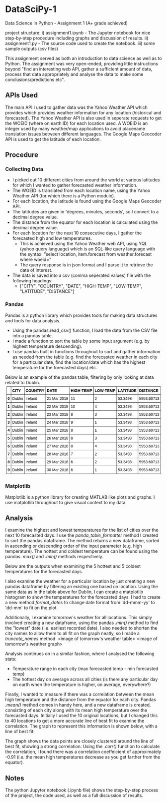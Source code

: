 # DataSciPy-1
Data Science in Python - Assignment 1 (A+ grade achieved)

project structure:
i) assignment1.ipynb - The Jupyter notebook for nice step-by-step procedure including graphs and discussion of results.
ii) assignment1.py - The source code used to create the notebook.
iii) some sample outputs (csv files)


This assignment served as both an introduction to data science as well as to Python.
The assignment was very open-ended, providing little instructions beyond "find an interesting web API, gather a sufficient amount of data, process that data appropriately and analyse the data to make some conclusions/predictions etc".  

## APIs Used

The main API I used to gather data was the Yahoo Weather API which provides which provides weather information for any location (historical and forecasted).
The Yahoo Weather API is also used in seperate requests to get the WOEID (where on earth ID) for each location used. A WOEID is an integer used by many weather/map applications to avoid placename translation issues between different languages.
The Google Maps Geocoder API is used to get the latitude of each location.

## Procedure 

### Collecting Data
* I picked out 10 different cities from around the world at various latitudes for which I wanted to gather forecasted weather information. 
* The WOEID is translated from each location name, using the Yahoo Weather API (for which there is a Python module).
* For each location, the latitude is found using the Google Maps Geocoder API.
* The latitudes are given in 'degrees, minutes, seconds', so I convert to a decimal degree value.
* The distance from the equator for each location is calculated using the decimal degree value.
* For each location for the next 10 consecutive days, I gather the forecasted high and low temperatures.
  * This is achieved using the Yahoo Weather web API, using YQL (yahoo query language) which is an SQL-like query language
    with the syntax: "select location, item.forecast from weather.forecast where woeid="
  * The query response is in json format and I parse it to retrieve the data of interest.
* The data is saved into a csv (comma seperated values) file with the following headings:
  * ["CITY", "COUNTRY", "DATE", "HIGH-TEMP", "LOW-TEMP", "LATITUDE", "DISTANCE"]


### Pandas
Pandas is a python library which provides tools for making data structures and tools for data analysis.

* Using the pandas.read_csv() function, I load the data from the CSV file into a pandas table.
* I made a function to sort the table by some input argument (e.g. by highest temperature descending).
* I use pandas built in functions throughout to sort and gather information as needed from the table (e.g. find the    forecasted weather in each city for a particular date, find the location/date which has the highest temperature for the forecasted days) etc.

Below is an example of the pandas table, filtering by only looking at data related to Dublin.
![Alt text](images/dublin.png)

  
  
 ### Matplotlib
 Matplotlib is a python library for creating MATLAB like plots and graphs. I use matplotlib throughout to give visual context to my data.
 
 
## Analysis 
I examine the highest and lowest temperatures for the list of cities over the next 10 forecasted days.
I use the _panda_table_formatter_ method I created to sort the pandas dataframe. The method returns a new dataframe, sorted in ascending or descending order of the input parameter (e.g. high temperature).
The hottest and coldest temperature can be found using the pandas _.max()_ and _.min()_ methods respectively. 

Below are the outputs when examining the 5 hottest and 5 coldest temperatures for the forecasted days.
<image>
<image>


I also examine the weather for a particular location by just creating a new pandas dataframe by filtering an existing one based on location. Using the same data as in the table above for Dublin, I can create a matplotlib histogram to show the temperatures for the forecasted days. I had to create a new method _format_dates_ to change date format from 'dd-mmm-yy' to 'dd-mm' to fit on the plot.
<image of histogram>
  
  

Additionally, I examine tomorrow's weather for all locations. This simply involved creating a new dataframe, using the pandas _.min()_ method to find the "lowest" date (i.e. earliest recorded date). I also needed to shorten the city names to allow them to all fit on the graph neatly, so I made a _truncate_names_ method.
<image of tomorrow's weather table>
<image of tomorrow's weather graph>



Analysis continues on in a similar fashion, where I analysed the following stats:
* Temperature range in each city (max forecasted temp - min forecasted temp)
* The hottest day on average across all cities (is there any particular day on earth when the temperature is higher, on average, everywhere?)



Finally, I wanted to measure if there was a correlation between the mean high temperature and the distance from the equator for each city. Pandas _.mean()_ method comes in handy here, and a new dataframe is created, consisting of each city along with its mean high temperature over the forecasted days. Initially I used the 10 original locations, but I changed this to 40 locations to get a more accurate line of best fit to examine the correlation. The graph to represent this information is shown below, with a line of best fit:
<image>
 
The graph shows the data points are closely clustered around the line of best fit, showing a strong correlation. Using the _.corr()_ function to calculate the correlation, I found there was a correlation coeffeicient of approximately -0.91 (i.e. the mean high temperatures decrease as you get farther from the equator).


## Notes

The python Jupyter notebook (.ipynb file) shows the step-by-step process of the project, the code used, as well as a full discussion of results.
